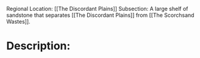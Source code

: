 Regional Location: [[The Discordant Plains]]
Subsection: A large shelf of sandstone that separates [[The Discordant Plains]] from [[The Scorchsand Wastes]]. 
# Description:
